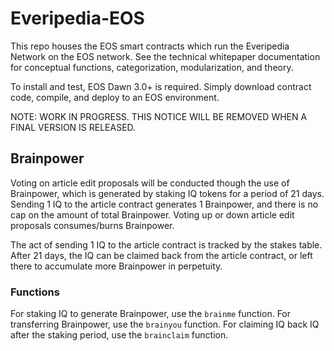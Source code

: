 # Everipedia-EOS

This repo houses the EOS smart contracts which run the Everipedia Network on the EOS network. See the technical whitepaper documentation for conceptual functions, categorization, modularization, and theory.

To install and test, EOS Dawn 3.0+ is required. Simply download contract code, compile, and deploy to an EOS environment. 

NOTE: WORK IN PROGRESS. THIS NOTICE WILL BE REMOVED WHEN A FINAL VERSION IS RELEASED.


## Brainpower
Voting on article edit proposals will be conducted though the use of Brainpower, which is generated by staking IQ tokens for a period of 21 days. Sending 1 IQ to the article contract generates 1 Brainpower, and there is no cap on the amount of total Brainpower. Voting up or down article edit proposals consumes/burns Brainpower.

The act of sending 1 IQ to the article contract is tracked by the stakes table. After 21 days, the IQ can be claimed back from the article contract, or left there to accumulate more Brainpower in perpetuity. 

### Functions
For staking IQ to generate Brainpower, use the `brainme` function.
For transferring Brainpower, use the `brainyou` function.
For claiming IQ back IQ after the staking period, use the `brainclaim` function.
